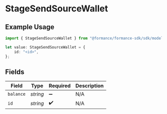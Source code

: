 # StageSendSourceWallet

## Example Usage

```typescript
import { StageSendSourceWallet } from "@formance/formance-sdk/sdk/models/shared";

let value: StageSendSourceWallet = {
    id: "<id>",
};
```

## Fields

| Field              | Type               | Required           | Description        |
| ------------------ | ------------------ | ------------------ | ------------------ |
| `balance`          | *string*           | :heavy_minus_sign: | N/A                |
| `id`               | *string*           | :heavy_check_mark: | N/A                |